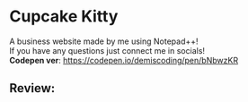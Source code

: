 # Cupcake Kitty
A business website made by me using Notepad++!
<br>
If you have any questions just connect me in socials!
<br>
<b>Codepen ver</b>: https://codepen.io/demiscoding/pen/bNbwzKR

<h2>Review:</h2>
<img src="https://i.imghippo.com/files/gPu2373ulI.png" alt="" border="0">
